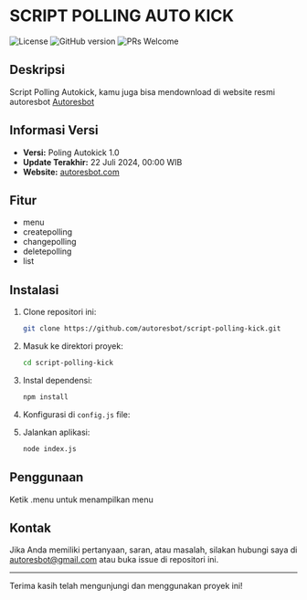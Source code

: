 # SCRIPT POLLING AUTO KICK

![License](https://img.shields.io/badge/license-MIT-blue.svg) ![GitHub version](https://img.shields.io/badge/version-1.1-brightgreen.svg) ![PRs Welcome](https://img.shields.io/badge/PRs-welcome-brightgreen.svg)

## Deskripsi

Script Polling Autokick, kamu juga bisa mendownload di website resmi autoresbot [Autoresbot](https://autoresbot.com/download)

## Informasi Versi

- **Versi:** Poling Autokick 1.0
- **Update Terakhir:** 22 Juli 2024, 00:00 WIB
- **Website:** [autoresbot.com](https://autoresbot.com)

## Fitur

- menu
- createpolling
- changepolling
- deletepolling
- list

## Instalasi

1. Clone repositori ini:
   ```bash
   git clone https://github.com/autoresbot/script-polling-kick.git
   ```
2. Masuk ke direktori proyek:
   ```bash
   cd script-polling-kick
   ```
3. Instal dependensi:
   ```bash
   npm install
   ```
4. Konfigurasi di `config.js` file:

5. Jalankan aplikasi:
   ```bash
   node index.js
   ```

## Penggunaan

Ketik .menu untuk menampilkan menu

## Kontak

Jika Anda memiliki pertanyaan, saran, atau masalah, silakan hubungi saya di [autoresbot@gmail.com](mailto:autoresbot@gmail.com) atau buka issue di repositori ini.

---

Terima kasih telah mengunjungi dan menggunakan proyek ini!
